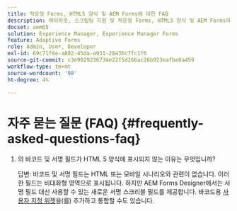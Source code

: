 ```yaml
---
title: 적응형 Forms, HTML5 양식 및 AEM Forms에 대한 FAQ
description: 레이아웃, 스크립팅 지원 및 적응형 Forms, HTML5 양식 및 AEM Forms의 범위에 대한 FAQ.
docset: aem65
solution: Experience Manager, Experience Manager Forms
feature: Adaptive Forms
role: Admin, User, Developer
exl-id: 69c71f6e-a802-45da-a931-28436c7fc1f6
source-git-commit: c3e9029236734e22f5d266ac26b923eafbe0a459
workflow-type: tm+mt
source-wordcount: '98'
ht-degree: 4%

---
```


# 자주 묻는 질문 (FAQ) {#frequently-asked-questions-faq}

1. 의 바코드 및 서명 필드가 HTML 5 양식에 표시되지 않는 이유는 무엇입니까?

   답변: 바코드 및 서명 필드는 HTML 또는 모바일 시나리오와 관련이 없습니다. 이러한 필드는 비대화형 영역으로 표시됩니다. 하지만 AEM Forms Designer에서는 서명 필드 대신 사용할 수 있는 새로운 서명 스크리블 필드를 제공합니다. 바코드용 [사용자 지정 위젯](../../forms/using/custom-widgets.md)을(를) 추가하고 통합할 수도 있습니다.
